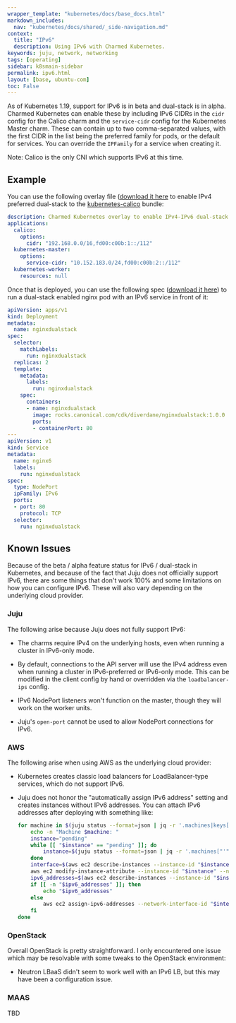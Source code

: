 ```yaml
---
wrapper_template: "kubernetes/docs/base_docs.html"
markdown_includes:
  nav: "kubernetes/docs/shared/_side-navigation.md"
context:
  title: "IPv6"
  description: Using IPv6 with Charmed Kubernetes.
keywords: juju, network, networking
tags: [operating]
sidebar: k8smain-sidebar
permalink: ipv6.html
layout: [base, ubuntu-com]
toc: False
---
```


As of Kubernetes 1.19, support for IPv6 is in beta and dual-stack is in alpha.
Charmed Kubernetes can enable these by including IPv6 CIDRs in the `cidr`
config for the Calico charm and the `service-cidr` config for the Kubernetes
Master charm.  These can contain up to two comma-separated values, with the
first CIDR in the list being the preferred family for pods, or the default for
services.  You can override the `IPFamily` for a service when creating it.

<div class="p-notification--positive"><p markdown="1" class="p-notification__response">
<span class="p-notification__status">Note:</span>
Calico is the only CNI which supports IPv6 at this time.
</p></div>

## Example

You can use the following overlay file ([download it here](asset-ipv4-ipv6-overlay])
to enable IPv4 preferred dual-stack to the [kubernetes-calico][] bundle:

```yaml
description: Charmed Kubernetes overlay to enable IPv4-IPv6 dual-stack.
applications:
  calico:
    options:
      cidr: "192.168.0.0/16,fd00:c00b:1::/112"
  kubernetes-master:
    options:
      service-cidr: "10.152.183.0/24,fd00:c00b:2::/112"
  kubernetes-worker:
    resources: null
```

Once that is deployed, you can use the following spec ([download it
here](asset-nginx-dual-stack)) to run a dual-stack enabled nginx pod with an
IPv6 service in front of it:

```yaml
apiVersion: apps/v1
kind: Deployment
metadata:
  name: nginxdualstack
spec:
  selector:
    matchLabels:
      run: nginxdualstack
  replicas: 2
  template:
    metadata:
      labels:
        run: nginxdualstack
    spec:
      containers:
      - name: nginxdualstack
        image: rocks.canonical.com/cdk/diverdane/nginxdualstack:1.0.0
        ports:
        - containerPort: 80
---
apiVersion: v1
kind: Service
metadata:
  name: nginx6
  labels:
    run: nginxdualstack
spec:
  type: NodePort
  ipFamily: IPv6
  ports:
  - port: 80
    protocol: TCP
  selector:
    run: nginxdualstack
```

## Known Issues

Because of the beta / alpha feature status for IPv6 / dual-stack in Kubernetes,
and because of the fact that Juju does not officially support IPv6, there are
some things that don't work 100% and some limitations on how you can configure
IPv6. These will also vary depending on the underlying cloud provider.

### Juju

The following arise because Juju does not fully support IPv6:

* The charms require IPv4 on the underlying hosts, even when running a cluster
  in IPv6-only mode.

* By default, connections to the API server will use the IPv4 address even when
  running a cluster in IPv6-preferred or IPv6-only mode. This can be modified
  in the client config by hand or overridden via the `loadbalancer-ips` config.

* IPv6 NodePort listeners won't function on the master, though they will work
  on the worker units.

* Juju's `open-port` cannot be used to allow NodePort connections for IPv6.

### AWS

The following arise when using AWS as the underlying cloud provider:

* Kubernetes creates classic load balancers for LoadBalancer-type services,
  which do not support IPv6.

* Juju does not honor the "automatically assign IPv6 address" setting and
  creates instances without IPv6 addresses. You can attach IPv6 addresses
  after deploying with something like:

  ```bash
  for machine in $(juju status --format=json | jq -r '.machines|keys[]' | sort -n); do
      echo -n "Machine $machine: "
      instance="pending"
      while [[ "$instance" == "pending" ]]; do
          instance=$(juju status --format=json | jq -r '.machines["'"$machine"'"]."instance-id"')
      done
      interface=$(aws ec2 describe-instances --instance-id "$instance" --output text --query 'Reservations[*].Instances[*].NetworkInterfaces[*].NetworkInterfaceId')
      aws ec2 modify-instance-attribute --instance-id "$instance" --no-source-dest-check
      ipv6_addresses=$(aws ec2 describe-instances --instance-id "$instance" --output text --query 'Reservations[*].Instances[*].NetworkInterfaces[*].Ipv6Addresses')
      if [[ -n "$ipv6_addresses" ]]; then
          echo "$ipv6_addresses"
      else
          aws ec2 assign-ipv6-addresses --network-interface-id "$interface" --ipv6-address-count 1 --output text --query 'AssignedIpv6Addresses'
      fi
  done
  ```

### OpenStack

Overall OpenStack is pretty straightforward.  I only encountered one issue
which may be resolvable with some tweaks to the OpenStack environment:

* Neutron LBaaS didn't seem to work well with an IPv6 LB, but this may have
  been a configuration issue.


### MAAS

TBD


<!-- LINKS -->

[asset-ipv4-ipv6-overlay]: https://raw.githubusercontent.com/charmed-kubernetes/bundle/master/overlays/ipv4-ipv6.yaml
[kubernetes-calico]: https://jaas.ai/u/containers/kubernetes-calico
